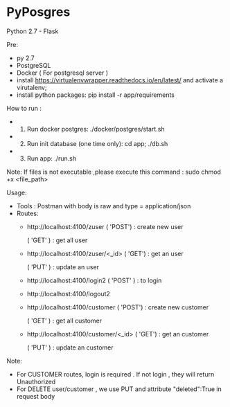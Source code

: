 # PyPosgres
Python 2.7 - Flask

Pre:
 - py 2.7
 - PostgreSQL
 - Docker ( For postgresql server )
 - install https://virtualenvwrapper.readthedocs.io/en/latest/ and activate a virutalenv;
 - install python packages:
    pip install -r app/requirements


How to run :
 - 1. Run docker postgres:
    ./docker/postgres/start.sh
 - 2. Run init database (one time only):
    cd app;
    ./db.sh
 - 3. Run app:
    ./run.sh

Note: If files is not executable ,please execute this command :
    sudo chmod +x <file_path>


Usage:
 + Tools : Postman with body is raw and type = application/json
 + Routes:
    -  http://localhost:4100/zuser
        ( 'POST') : create new user
        
        ( 'GET' ) : get all user

    -  http://localhost:4100/zuser/<_id>
        ( 'GET') : get an user
        
        ( 'PUT' ) : update an user

    -  http://localhost:4100/login2
        ( 'POST' ) : to login

    -  http://localhost:4100/logout2



    -  http://localhost:4100/customer
        ( 'POST') : create new customer
        
        ( 'GET' ) : get all customer

    -  http://localhost:4100/customer/<_id>
        ( 'GET') : get an customer
        
        ( 'PUT' ) : update an customer

Note: 
- For CUSTOMER routes, login is required . If not login , they will return Unauthorized
- For DELETE user/customer , we use PUT and attribute "deleted":True  in request body 



 
